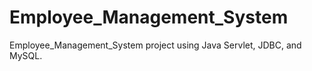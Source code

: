 # Employee_Management_System
Employee_Management_System project using Java Servlet, JDBC, and MySQL.
